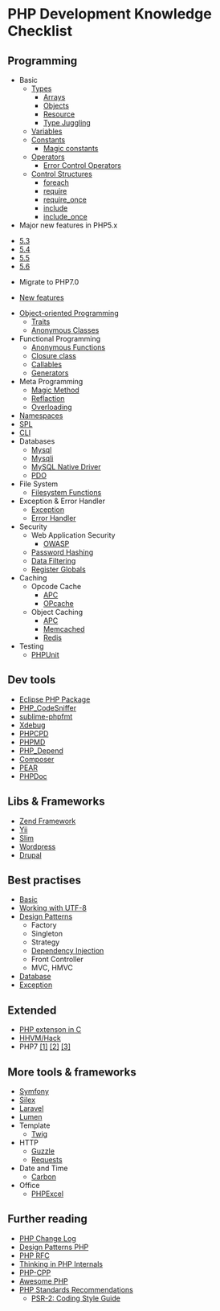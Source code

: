 # PHP Development Knowledge Checklist

## Programming
 - Basic
    * [Types](http://php.net/manual/en/language.types.php)
      * [Arrays](http://php.net/manual/en/language.types.array.php)
      * [Objects](http://php.net/manual/en/language.types.object.php)
      * [Resource](http://php.net/manual/en/language.types.resource.php)
      * [Type Juggling](http://php.net/manual/en/language.types.type-juggling.php)
    * [Variables](http://php.net/manual/en/language.variables.php)
    * [Constants](http://php.net/manual/en/language.constants.php)
      * [Magic constants](http://php.net/manual/en/language.constants.predefined.php)
    * [Operators](http://php.net/manual/en/language.operators.php)
      * [Error Control Operators](http://php.net/manual/en/language.operators.errorcontrol.php)
    * [Control Structures](http://php.net/manual/en/language.control-structures.php)
      * [foreach](http://php.net/manual/en/control-structures.foreach.php)
      * [require](http://php.net/manual/en/function.require.php)
      * [require_once](http://php.net/manual/en/function.require-once.php)
      * [include](http://php.net/manual/en/function.include.php)
      * [include_once](http://php.net/manual/en/function.include-once.php)
 - Major new features in PHP5.x
  * [5.3](http://php.net/manual/en/migration53.new-features.php)
  * [5.4](http://php.net/manual/en/migration54.new-features.php)
  * [5.5](http://php.net/manual/en/migration55.new-features.php)
  * [5.6](http://php.net/manual/en/migration56.new-features.php)
 - Migrate to PHP7.0
  * [New features](http://php.net/manual/en/migration70.php)
 - [Object-oriented Programming](http://php.net/language.oop5)
     * [Traits](http://php.net/language.oop5.traits)
     * [Anonymous Classes](http://php.net/manual/en/language.oop5.anonymous.php)
 - Functional Programming
     * [Anonymous Functions](http://php.net/functions.anonymous)
     * [Closure class](http://php.net/class.closure)
     * [Callables](http://php.net/language.types.callable)
     * [Generators](http://php.net/manual/en/language.generators.php)
 - Meta Programming
     * [Magic Method](http://php.net/language.oop5.magic)
     * [Reflaction](http://php.net/manual/en/book.reflection.php)
     * [Overloading](http://php.net/language.oop5.overloading)
 - [Namespaces](http://php.net/language.namespaces)
 - [SPL](http://php.net/manual/en/book.spl.php)
 - [CLI](http://php.net/features.commandline)
 - Databases
     * [Mysql](http://php.net/manual/en/book.mysql.php)
     * [Mysqli](http://php.net/manual/en/book.mysqli.php)
     * [MySQL Native Driver](http://php.net/manual/en/book.mysqlnd.php)
     * [PDO](http://php.net/pdo.connections)
 - File System
     * [Filesystem Functions](http://php.net/manual/en/book.filesystem.php)
 - Exception & Error Handler
     * [Exception](http://php.net/language.exceptions)
     * [Error Handler](http://php.net/manual/en/book.errorfunc.php)
 - Security
     * Web Application Security
       * [OWASP](https://www.owasp.org/index.php/Main_Page)
     * [Password Hashing](http://php.net/function.password-hash)
     * [Data Filtering](http://php.net/book.filter)
     * [Register Globals](http://php.net/security.globals)
 - Caching
     * Opcode Cache
       * [APC](http://php.net/book.apc)
       * [OPcache](http://php.net/book.opcache)
     * Object Caching
       * [APC](http://php.net/book.apc)
       * [Memcached](http://php.net/manual/en/book.memcached.php)
       * [Redis](http://redis.io/)
 - Testing
     * [PHPUnit](https://phpunit.de/)

## Dev tools
   * [Eclipse PHP Package](http://www.eclipse.org/downloads/packages/eclipse-php-developers/lunasr2)
   * [PHP_CodeSniffer](http://pear.php.net/package/PHP_CodeSniffer/)
   * [sublime-phpfmt](https://github.com/dericofilho/sublime-phpfmt)
   * [Xdebug](http://xdebug.org/docs/)
   * [PHPCPD](https://github.com/sebastianbergmann/phpcpd)
   * [PHPMD](http://phpmd.org/)
   * [PHP_Depend](http://pdepend.org/)
   * [Composer](http://getcomposer.org/)
   * [PEAR](http://pear.php.net/)
   * [PHPDoc](http://www.phpdoc.org/docs/latest/index.html)

## Libs & Frameworks
   * [Zend Framework](http://framework.zend.com/)
   * [Yii](http://www.yiiframework.com/)
   * [Slim](http://www.slimframework.com/)
   * [Wordpress](https://wordpress.org/)
   * [Drupal](https://www.drupal.org/download)

## Best practises
   * [Basic](http://www.phptherightway.com/pages/The-Basics.html)
   * [Working with UTF-8](http://www.phptherightway.com/#php_and_utf8)
   * [Design Patterns](http://www.phptherightway.com/pages/Design-Patterns.html)
     * Factory
     * Singleton
     * Strategy
     * [Dependency Injection](http://www.phptherightway.com/#dependency_injection)
     * Front Controller
     * MVC, HMVC
   * [Database](http://phpbridge.org/intro-to-php/creating_a_data_class)
   * [Exception](http://ralphschindler.com/2010/09/15/exception-best-practices-in-php-5-3)

## Extended
   * [PHP extenson in C](http://devzone.zend.com/303/extension-writing-part-i-introduction-to-php-and-zend/)
   * [HHVM/Hack](http://hhvm.com/)
   * PHP7 [[1]](https://philsturgeon.uk/php/2015/03/15/php-7-feature-freeze/) [[2]]( https://pages.zend.com/TY-Infographic.html) [[3]](https://blog.engineyard.com/2015/what-to-expect-php-7)

## More tools & frameworks
   * [Symfony](http://symfony.com/)
   * [Silex](http://silex.sensiolabs.org/)
   * [Laravel](http://laravel.com/)
   * [Lumen](http://lumen.laravel.com/)
   * Template
     - [Twig](http://twig.sensiolabs.org/)
   * HTTP
     - [Guzzle](http://docs.guzzlephp.org/en/latest/index.html)
     - [Requests](http://requests.ryanmccue.info/)
   * Date and Time
     - [Carbon ](http://carbon.nesbot.com/)
   * Office
     - [PHPExcel](https://github.com/PHPOffice/PHPExcel)

## Further reading
   * [PHP Change Log](http://php.net/ChangeLog-5.php)
   * [Design Patterns PHP](https://github.com/domnikl/DesignPatternsPHP)
   * [PHP RFC](https://wiki.php.net/rfc)
   * [Thinking in PHP Internals](http://www.php-internals.com/)
   * [PHP-CPP](http://www.php-cpp.com/)
   * [Awesome PHP](https://github.com/ziadoz/awesome-php)
   * [PHP Standards Recommendations](http://www.php-fig.org/psr/)
     - [PSR-2: Coding Style Guide](http://www.php-fig.org/psr/psr-2/)
